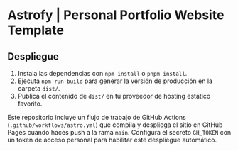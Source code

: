 # Astrofy | Personal Portfolio Website Template

## Despliegue

1. Instala las dependencias con `npm install` o `pnpm install`.
2. Ejecuta `npm run build` para generar la versión de producción en la carpeta `dist/`.
3. Publica el contenido de `dist/` en tu proveedor de hosting estático favorito.

Este repositorio incluye un flujo de trabajo de GitHub Actions (`.github/workflows/astro.yml`) que compila y despliega el sitio en GitHub Pages cuando haces push a la rama `main`. Configura el secreto `GH_TOKEN` con un token de acceso personal para habilitar este despliegue automático.
